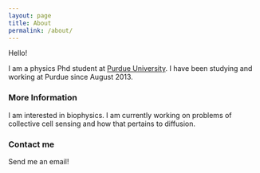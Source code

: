 ```yaml
---
layout: page
title: About
permalink: /about/
---
```


Hello!

I am a physics Phd student at [Purdue University](http://www.physics.purdue.edu/). I have been studying and working at Purdue since August 2013. 

### More Information

I am interested in biophysics. I am currently working on problems of collective cell sensing and how that pertains to diffusion.

### Contact me

Send me an email!
